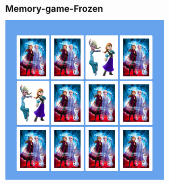 # Memory-game-Frozen


![Memory-game](https://github.com/LeticiaISilveira/Memory-game-Frozen/blob/master/img/img-memory-game_Frozen.png)
